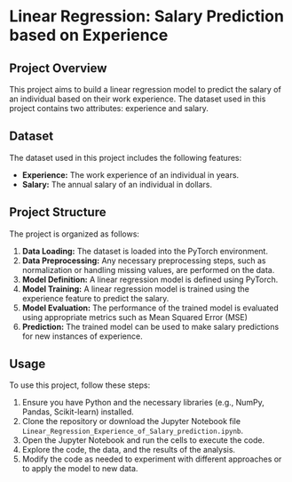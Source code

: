 # Linear Regression: Salary Prediction based on Experience

## Project Overview
This project aims to build a linear regression model to predict the salary of an individual based on their work experience. The dataset used in this project contains two attributes: experience and salary.

## Dataset
The dataset used in this project includes the following features:

- **Experience:** The work experience of an individual in years.
- **Salary:** The annual salary of an individual in dollars.

## Project Structure
The project is organized as follows:

1. **Data Loading:** The dataset is loaded into the PyTorch environment.
2. **Data Preprocessing:** Any necessary preprocessing steps, such as normalization or handling missing values, are performed on the data.
3. **Model Definition:** A linear regression model is defined using PyTorch.
4. **Model Training:** A linear regression model is trained using the experience feature to predict the salary.
5. **Model Evaluation:** The performance of the trained model is evaluated using appropriate metrics such as  Mean Squared Error (MSE)
6. **Prediction:** The trained model can be used to make salary predictions for new instances of experience.

## Usage
To use this project, follow these steps:

1. Ensure you have Python and the necessary libraries (e.g., NumPy, Pandas, Scikit-learn) installed.
2. Clone the repository or download the Jupyter Notebook file `Linear_Regression_Experience_of_Salary_prediction.ipynb`.
3. Open the Jupyter Notebook and run the cells to execute the code.
4. Explore the code, the data, and the results of the analysis.
5. Modify the code as needed to experiment with different approaches or to apply the model to new data.
